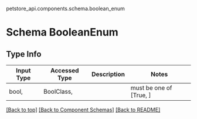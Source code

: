 petstore_api.components.schema.boolean_enum
# Schema BooleanEnum

## Type Info
Input Type | Accessed Type | Description | Notes
------------ | ------------- | ------------- | -------------
bool,  | BoolClass,  |  | must be one of [True, ]

[[Back to top]](#top) [[Back to Component Schemas]](../../../README.md#Component-Schemas) [[Back to README]](../../../README.md)
